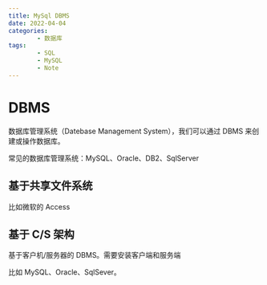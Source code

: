 ```yaml
---
title: MySql DBMS
date: 2022-04-04
categories:
        - 数据库
tags:
        - SQL
        - MySQL
        - Note
---
```


# DBMS

数据库管理系统（Datebase Management System），我们可以通过 DBMS 来创建或操作数据库。

常见的数据库管理系统：MySQL、Oracle、DB2、SqlServer

## 基于共享文件系统

比如微软的 Access

## 基于 C/S 架构

基于客户机/服务器的 DBMS。需要安装客户端和服务端

比如 MySQL、Oracle、SqlSever。

